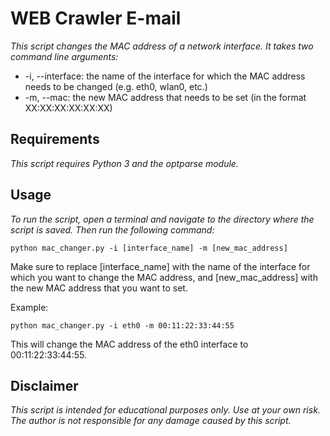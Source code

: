 # WEB Crawler E-mail

*This script changes the MAC address of a network interface. It takes two command line arguments:*

- -i, --interface: the name of the interface for which the MAC address needs to be changed (e.g. eth0, wlan0, etc.)
- -m, --mac: the new MAC address that needs to be set (in the format XX:XX:XX:XX:XX:XX)

## Requirements

*This script requires Python 3 and the optparse module.*

## Usage

*To run the script, open a terminal and navigate to the directory where the script is saved. Then run the following command:*
```
python mac_changer.py -i [interface_name] -m [new_mac_address]
```

Make sure to replace [interface_name] with the name of the interface for which you want to change the MAC address, and [new_mac_address] with the new MAC address that you want to set.

Example:
```
python mac_changer.py -i eth0 -m 00:11:22:33:44:55
```

This will change the MAC address of the eth0 interface to 00:11:22:33:44:55.

## Disclaimer

*This script is intended for educational purposes only. Use at your own risk. The author is not responsible for any damage caused by this script.*